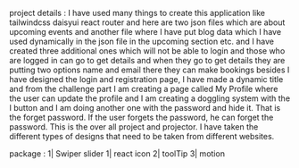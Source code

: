 project details : I have used many things to create this application like
tailwindcss daisyui react router and here are two json files which are about
upcoming events and another file where I have put blog data which I have used
dynamically in the json file in the upcoming section etc. and I have created
three additional ones which will not be able to login and those who are logged
in can go to get details and when they go to get details they are putting two
options name and email there they can make bookings besides I have designed the
login and registration page, I have made a dynamic title and from the challenge
part I am creating a page called My Profile where the user can update the
profile and I am creating a doggling system with the I button and I am doing
another one with the password and hide it. That is the forget password. If the
user forgets the password, he can forget the password. This is the over all
project and projector. I have taken the different types of designs that need to
be taken from different websites.

package : 1| Swiper slider 1| react icon 2| toolTip 3| motion
